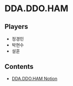 # DDA.DDO.HAM

## Players
- 정경민
- 박현수
- 설훈

## Contents
- [DDA.DDO.HAM Notion](https://www.notion.so/DDA-DDO-HAM-s-Home-ba7fcde5c5924eeda885762ff2bcec9a)
